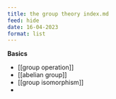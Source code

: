 ```yaml
---
title: the group theory index.md
feed: hide
date: 16-04-2023
format: list
---
```



**Basics**
- [[group operation]]
- [[abelian group]]
- [[group isomorphism]]
- 